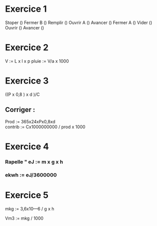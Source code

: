 # Exercice 1

Stoper ()
Fermer B ()
Remplir ()
Ouvrir A ()
Avancer ()
Fermer A ()
Vider ()
Ouvrir ()
Avancer ()

# Exercice 2

V := L x l x p
pluie := V/a x 1000

# Exercice 3 

((P x 0,8 ) x d )/C

## Corriger : 
Prod := 365x24xPx0,8xd  
contrib := Cx1000000000 / prod x 1000  

# Exercice 4

### Rapelle " eJ := m x g x h  
### ekwh := eJ/3600000

# Exercice 5
mkg := 3,6x10—6 / g x h

Vm3 := mkg / 1000

